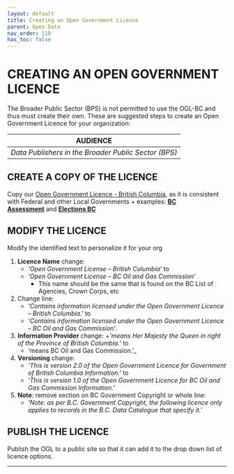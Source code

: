 ```yaml
---
layout: default
title: Creating an Open Government Licence
parent: Open Data
nav_order: 110
has_toc: false
---
```


# CREATING AN OPEN GOVERNMENT LICENCE

The Broader Public Sector (BPS) is not permitted to use the OGL-BC and thus must create their own. These are suggested steps to create an Open Government Licence for your organization:

|**AUDIENCE**|
|:---:|
| *Data Publishers in the Broader Public Sector (BPS)* |

## CREATE A COPY OF THE LICENCE
Copy our [Open Government Licence - British Columbia](https://www2.gov.bc.ca/gov/content?id=A519A56BC2BF44E4A008B33FCF527F61), as it is consistent with Federal and other Local Governments
	+ examples: [**BC Assessment**](https://info.bcassessment.ca/pages/opengovernmentlicencebcassessment.aspx) and [**Elections BC**](https://www.elections.bc.ca/docs/EBC-Open-Data-Licence.pdf)
## MODIFY THE LICENCE
Modify the identified text to personalize it for your org
1. **Licence Name** change:
	+ _‘Open Government License – British Columbia’_ to
	+ _‘Open Government License – BC Oil and Gas Commission’_
		+ This name should be the same that is found on the BC List of Agencies, Crown Corps, etc
1. Change line:
	+ _‘Contains information licensed under the Open Government Licence – British Columbia.’_ to
	+ _‘Contains information licensed under the Open Government Licence – BC Oil and Gas Commission’_.
1. **Information Provider** change:
	+_‘means Her Majesty the Queen in right of the Province of British Columbia.’_ to
	+ ‘means BC Oil and Gas Commission.’_
1. **Versioning** change:
	+ _‘This is version 2.0 of the Open Government Licence for Government of British Columbia Information.’_ to
	+ _‘This is version 1.0 of the Open Government Licence for BC Oil and Gas Commission Information.’_
1. **Note**: remove section on BC Government Copyright or whole line:
	+ _'Note: as per B.C. Government Copyright, the following licence only applies to records in the B.C. Data Catalogue that specify it.'_

## PUBLISH THE LICENCE 
Publish the OGL to a public site so that it can add it to the drop down list of licence options.

------------------------------------
